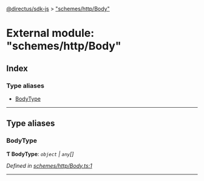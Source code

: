 [@directus/sdk-js](../README.md) > ["schemes/http/Body"](../modules/_schemes_http_body_.md)

# External module: "schemes/http/Body"

## Index

### Type aliases

* [BodyType](_schemes_http_body_.md#bodytype)

---

## Type aliases

<a id="bodytype"></a>

###  BodyType

**Ƭ BodyType**: *`object` \| `any`[]*

*Defined in [schemes/http/Body.ts:1](https://github.com/janbiasi/sdk-js/blob/0ae3664/src/schemes/http/Body.ts#L1)*

___

